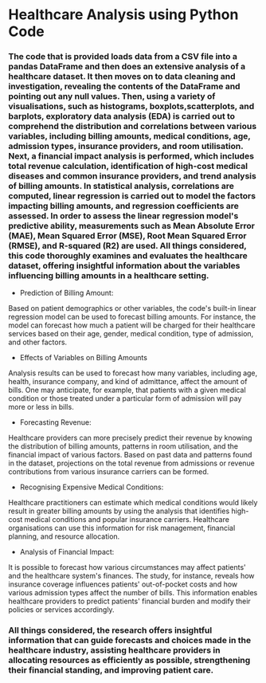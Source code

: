 # Healthcare Analysis using Python Code


### The code that is provided loads data from a CSV file into a pandas DataFrame and then does an extensive analysis of a healthcare dataset. It then moves on to data cleaning and investigation, revealing the contents of the DataFrame and pointing out any null values. Then, using a variety of visualisations, such as histograms, boxplots,scatterplots, and barplots, exploratory data analysis (EDA) is carried out to comprehend the distribution and correlations between various variables, including billing amounts, medical conditions, age, admission types, insurance providers, and room utilisation. Next, a financial impact analysis is performed, which includes total revenue calculation, identification of high-cost medical diseases and common insurance providers, and trend analysis of billing amounts. In statistical analysis, correlations are computed, linear regression is carried out to model  the factors impacting billing amounts, and regression coefficients are assessed. In order to assess the linear regression model's predictive ability, measurements such as Mean Absolute Error (MAE), Mean Squared Error (MSE),  Root Mean Squared Error (RMSE), and R-squared (R2) are used. All things considered, this code thoroughly examines  and evaluates the healthcare dataset, offering insightful information about the variables influencing billing amounts in a healthcare setting.


* Prediction of Billing Amount:

Based on patient demographics or other variables, the code's built-in linear regression model can be used to forecast billing amounts. For instance, the model can forecast how much a patient will be charged for their healthcare services based on their age, gender, medical condition, type of admission, and other factors.


* Effects of Variables on Billing Amounts

Analysis results can be used to forecast how many variables, including age, health, insurance company, and kind of admittance, affect the amount of bills. One may anticipate, for example, that patients with a given medical condition or those treated under a particular form of admission will pay more or less in bills.


* Forecasting Revenue:

Healthcare providers can more precisely predict their revenue by knowing the distribution of billing amounts, patterns in room utilisation, and the financial impact of various factors. Based on past data and patterns found in the dataset, projections on the total revenue from admissions or revenue contributions from various insurance carriers can be formed.


* Recognising Expensive Medical Conditions:

Healthcare practitioners can estimate which medical conditions would likely result in greater billing amounts by using the analysis that identifies high-cost medical conditions and popular insurance carriers. Healthcare organisations can use this information for risk management, financial planning, and resource allocation.


* Analysis of Financial Impact:

It is possible to forecast how various circumstances may affect patients' and the healthcare system's finances. The study, for instance, reveals how insurance coverage influences patients' out-of-pocket costs and how various admission types affect the number of bills. This information enables healthcare providers to predict patients' financial burden and modify their policies or services accordingly.


### All things considered, the research offers insightful information that can guide forecasts and choices made in the healthcare industry, assisting healthcare providers in allocating resources as efficiently as possible, strengthening their financial standing, and improving patient care.

